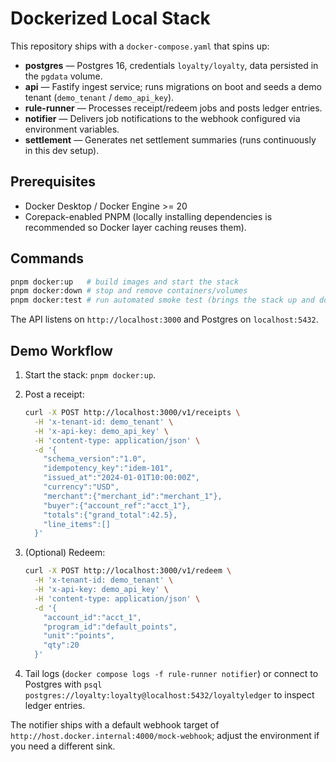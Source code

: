 # Dockerized Local Stack

This repository ships with a `docker-compose.yaml` that spins up:

- **postgres** — Postgres 16, credentials `loyalty/loyalty`, data persisted in the `pgdata` volume.
- **api** — Fastify ingest service; runs migrations on boot and seeds a demo tenant (`demo_tenant` / `demo_api_key`).
- **rule-runner** — Processes receipt/redeem jobs and posts ledger entries.
- **notifier** — Delivers job notifications to the webhook configured via environment variables.
- **settlement** — Generates net settlement summaries (runs continuously in this dev setup).

## Prerequisites

- Docker Desktop / Docker Engine >= 20
- Corepack-enabled PNPM (locally installing dependencies is recommended so Docker layer caching reuses them).

## Commands

```bash
pnpm docker:up   # build images and start the stack
pnpm docker:down # stop and remove containers/volumes
pnpm docker:test # run automated smoke test (brings the stack up and down)
```

The API listens on `http://localhost:3000` and Postgres on `localhost:5432`.

## Demo Workflow

1. Start the stack: `pnpm docker:up`.
2. Post a receipt:

   ```bash
   curl -X POST http://localhost:3000/v1/receipts \
     -H 'x-tenant-id: demo_tenant' \
     -H 'x-api-key: demo_api_key' \
     -H 'content-type: application/json' \
     -d '{
       "schema_version":"1.0",
       "idempotency_key":"idem-101",
       "issued_at":"2024-01-01T10:00:00Z",
       "currency":"USD",
       "merchant":{"merchant_id":"merchant_1"},
       "buyer":{"account_ref":"acct_1"},
       "totals":{"grand_total":42.5},
       "line_items":[]
     }'
   ```

3. (Optional) Redeem:

   ```bash
   curl -X POST http://localhost:3000/v1/redeem \
     -H 'x-tenant-id: demo_tenant' \
     -H 'x-api-key: demo_api_key' \
     -H 'content-type: application/json' \
     -d '{
       "account_id":"acct_1",
       "program_id":"default_points",
       "unit":"points",
       "qty":20
     }'
   ```

4. Tail logs (`docker compose logs -f rule-runner notifier`) or connect to Postgres with `psql postgres://loyalty:loyalty@localhost:5432/loyaltyledger` to inspect ledger entries.

The notifier ships with a default webhook target of `http://host.docker.internal:4000/mock-webhook`; adjust the environment if you need a different sink.
